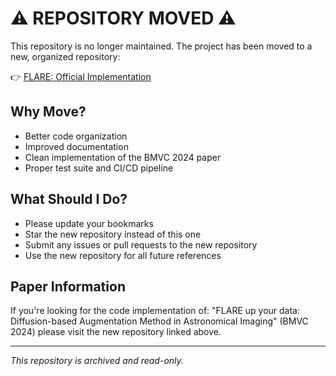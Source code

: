 # ⚠️ REPOSITORY MOVED ⚠️

This repository is no longer maintained. The project has been moved to a new, organized repository:

👉 [FLARE: Official Implementation](https://github.com/talha-alam/FLARE)

## Why Move?
- Better code organization
- Improved documentation
- Clean implementation of the BMVC 2024 paper
- Proper test suite and CI/CD pipeline

## What Should I Do?
- Please update your bookmarks
- Star the new repository instead of this one
- Submit any issues or pull requests to the new repository
- Use the new repository for all future references

## Paper Information
If you're looking for the code implementation of:
"FLARE up your data: Diffusion-based Augmentation Method in Astronomical Imaging" (BMVC 2024)
please visit the new repository linked above.

---
*This repository is archived and read-only.*
